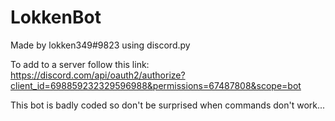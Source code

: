 # LokkenBot

Made by lokken349#9823 using discord.py

To add to a server follow this link: https://discord.com/api/oauth2/authorize?client_id=698859232329596988&permissions=67487808&scope=bot

This bot is badly coded so don't be surprised when commands don't work...
